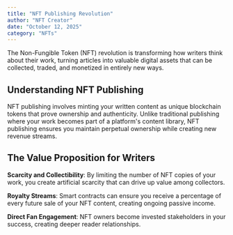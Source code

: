 ```yaml
---
title: "NFT Publishing Revolution"
author: "NFT Creator"
date: "October 12, 2025"
category: "NFTs"
---
```


The Non-Fungible Token (NFT) revolution is transforming how writers think about their work, turning articles into valuable digital assets that can be collected, traded, and monetized in entirely new ways.

## Understanding NFT Publishing

NFT publishing involves minting your written content as unique blockchain tokens that prove ownership and authenticity. Unlike traditional publishing where your work becomes part of a platform's content library, NFT publishing ensures you maintain perpetual ownership while creating new revenue streams.

## The Value Proposition for Writers

**Scarcity and Collectibility**: By limiting the number of NFT copies of your work, you create artificial scarcity that can drive up value among collectors.

**Royalty Streams**: Smart contracts can ensure you receive a percentage of every future sale of your NFT content, creating ongoing passive income.

**Direct Fan Engagement**: NFT owners become invested stakeholders in your success, creating deeper reader relationships.
